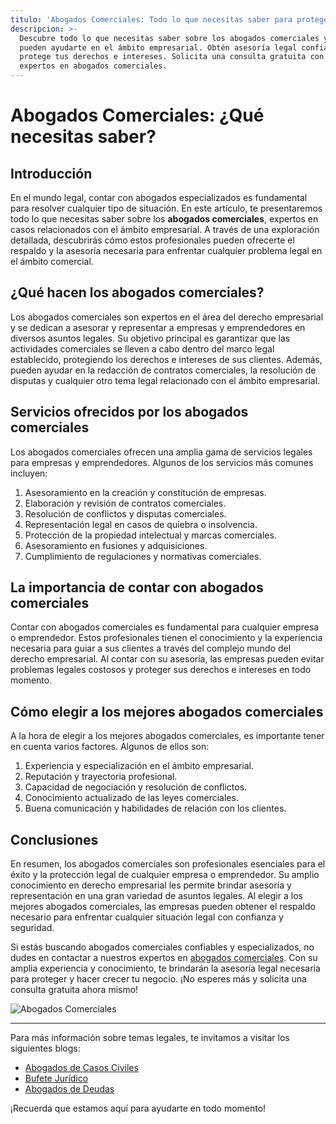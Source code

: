 ```yaml
---
titulo: 'Abogados Comerciales: Todo lo que necesitas saber para proteger tu negocio'
descripcion: >-
  Descubre todo lo que necesitas saber sobre los abogados comerciales y cómo
  pueden ayudarte en el ámbito empresarial. Obtén asesoría legal confiable y
  protege tus derechos e intereses. Solicita una consulta gratuita con nuestros
  expertos en abogados comerciales.
---
```


# Abogados Comerciales: ¿Qué necesitas saber?


## Introducción

En el mundo legal, contar con abogados especializados es fundamental para resolver cualquier tipo de situación. En este artículo, te presentaremos todo lo que necesitas saber sobre los **abogados comerciales**, expertos en casos relacionados con el ámbito empresarial. A través de una exploración detallada, descubrirás cómo estos profesionales pueden ofrecerte el respaldo y la asesoría necesaria para enfrentar cualquier problema legal en el ámbito comercial.

## ¿Qué hacen los abogados comerciales?

Los abogados comerciales son expertos en el área del derecho empresarial y se dedican a asesorar y representar a empresas y emprendedores en diversos asuntos legales. Su objetivo principal es garantizar que las actividades comerciales se lleven a cabo dentro del marco legal establecido, protegiendo los derechos e intereses de sus clientes. Además, pueden ayudar en la redacción de contratos comerciales, la resolución de disputas y cualquier otro tema legal relacionado con el ámbito empresarial.

## Servicios ofrecidos por los abogados comerciales

Los abogados comerciales ofrecen una amplia gama de servicios legales para empresas y emprendedores. Algunos de los servicios más comunes incluyen:

1. Asesoramiento en la creación y constitución de empresas.
2. Elaboración y revisión de contratos comerciales.
3. Resolución de conflictos y disputas comerciales.
4. Representación legal en casos de quiebra o insolvencia.
5. Protección de la propiedad intelectual y marcas comerciales.
6. Asesoramiento en fusiones y adquisiciones.
7. Cumplimiento de regulaciones y normativas comerciales.

## La importancia de contar con abogados comerciales

Contar con abogados comerciales es fundamental para cualquier empresa o emprendedor. Estos profesionales tienen el conocimiento y la experiencia necesaria para guiar a sus clientes a través del complejo mundo del derecho empresarial. Al contar con su asesoría, las empresas pueden evitar problemas legales costosos y proteger sus derechos e intereses en todo momento.

## Cómo elegir a los mejores abogados comerciales

A la hora de elegir a los mejores abogados comerciales, es importante tener en cuenta varios factores. Algunos de ellos son:

1. Experiencia y especialización en el ámbito empresarial.
2. Reputación y trayectoria profesional.
3. Capacidad de negociación y resolución de conflictos.
4. Conocimiento actualizado de las leyes comerciales.
5. Buena comunicación y habilidades de relación con los clientes.

## Conclusiones

En resumen, los abogados comerciales son profesionales esenciales para el éxito y la protección legal de cualquier empresa o emprendedor. Su amplio conocimiento en derecho empresarial les permite brindar asesoría y representación en una gran variedad de asuntos legales. Al elegir a los mejores abogados comerciales, las empresas pueden obtener el respaldo necesario para enfrentar cualquier situación legal con confianza y seguridad.

Si estás buscando abogados comerciales confiables y especializados, no dudes en contactar a nuestros expertos en [abogados comerciales](abogados-comerciales). Con su amplia experiencia y conocimiento, te brindarán la asesoría legal necesaria para proteger y hacer crecer tu negocio. ¡No esperes más y solicita una consulta gratuita ahora mismo!

![Abogados Comerciales](./img/abogados-comerciales-1.webp)




---




Para más información sobre temas legales, te invitamos a visitar los siguientes blogs:




- [Abogados de Casos Civiles](abogados-de-casos-civiles)
- [Bufete Jurídico](bufete-juridico)
- [Abogados de Deudas](abogados-deudas)




¡Recuerda que estamos aquí para ayudarte en todo momento!



